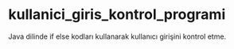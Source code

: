 # kullanici_giris_kontrol_programi

Java dilinde if else kodları kullanarak kullanıcı girişini kontrol etme.    